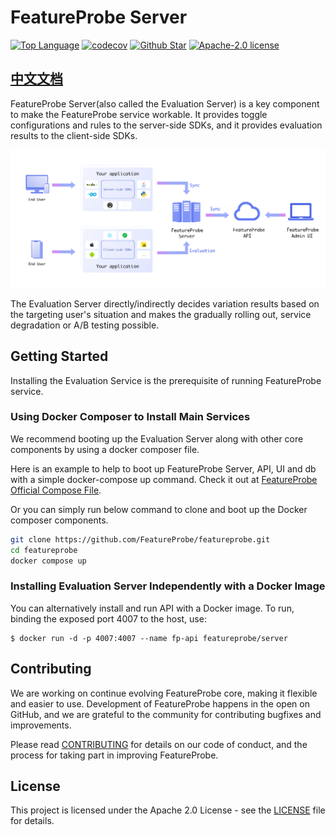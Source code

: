 # FeatureProbe Server

[![Top Language](https://img.shields.io/github/languages/top/FeatureProbe/server-sdk-rust)](https://github.com/FeatureProbe/feature-probe-server/search?l=rust)
[![codecov](https://codecov.io/gh/featureprobe/feature-probe-server/branch/main/graph/badge.svg?token=TAN3AU4CK2)](https://codecov.io/gh/featureprobe/feature-probe-serve)
[![Github Star](https://img.shields.io/github/stars/FeatureProbe/server-sdk-rust)](https://github.com/FeatureProbe/server-sdk-rust/stargazers)
[![Apache-2.0 license](https://img.shields.io/github/license/FeatureProbe/FeatureProbe)](https://github.com/FeatureProbe/FeatureProbe/blob/main/LICENSE)

## [中文文档](https://docs.featureprobe.io/zh-CN/)

FeatureProbe Server(also called the Evaluation Server) is a key component to make the FeatureProbe service workable. 
It provides toggle configurations and rules to the server-side SDKs, 
and it provides evaluation results to the client-side SDKs.

![featureProbe Architecture](https://github.com/FeatureProbe/featureprobe/blob/main/pictures/feature_probe_architecture.png)

The Evaluation Server directly/indirectly decides variation results based on the targeting user's situation and makes
the gradually rolling out, service degradation or A/B testing possible.


## Getting Started
Installing the Evaluation Service is the prerequisite of running FeatureProbe service.

### Using Docker Composer to Install Main Services

We recommend booting up the Evaluation Server along with other core components by using a docker composer file. 

Here is an example to help to boot up FeatureProbe Server, API, UI and db with a simple docker-compose up command.
Check it out at [FeatureProbe Official Compose File](https://github.com/FeatureProbe/featureprobe).

Or you can simply run below command to clone and boot up the Docker composer components.
``` bash
git clone https://github.com/FeatureProbe/featureprobe.git
cd featureprobe
docker compose up
```

### Installing Evaluation Server Independently with a Docker Image

You can alternatively install and run API with a Docker image. To run, binding the exposed port 4007 to the host, use:
```
$ docker run -d -p 4007:4007 --name fp-api featureprobe/server
```



## Contributing
We are working on continue evolving FeatureProbe core, making it flexible and easier to use.
Development of FeatureProbe happens in the open on GitHub, and we are grateful to the
community for contributing bugfixes and improvements.

Please read [CONTRIBUTING](https://github.com/FeatureProbe/featureprobe/blob/master/CONTRIBUTING.md)
for details on our code of conduct, and the process for taking part in improving FeatureProbe.


## License

This project is licensed under the Apache 2.0 License - see the [LICENSE](LICENSE) file for details.

